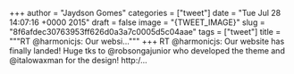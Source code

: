 
+++
author = "Jaydson Gomes"
categories = ["tweet"]
date = "Tue Jul 28 14:07:16 +0000 2015"
draft = false
image = "{TWEET_IMAGE}"
slug = "8f6afdec30763953ff626d0a3a7c0005d5c04aae"
tags = ["tweet"]
title = """RT @harmonicjs: Our websi..."""
+++
RT @harmonicjs: Our website has finally landed! Huge tks to @robsongajunior who developed the theme and @italowaxman for the design! http:/…
